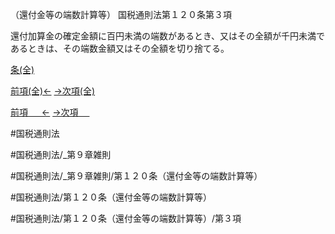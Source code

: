 （還付金等の端数計算等）
国税通則法第１２０条第３項

還付加算金の確定金額に百円未満の端数があるとき、又はその全額が千円未満であるときは、その端数金額又はその全額を切り捨てる。

[条(全)](国税通則法＿＿＿＿＿第１２０条_.md)

[前項(全)←](国税通則法＿＿＿＿＿第１２０条第２項_.md)    [→次項(全)](国税通則法＿＿＿＿＿第１２０条第４項_.md)

[前項 　 ←](国税通則法＿＿＿＿＿第１２０条第２項.md)    [→次項 　 ](国税通則法＿＿＿＿＿第１２０条第４項.md)



#国税通則法

#国税通則法/_第９章雑則

#国税通則法/_第９章雑則/第１２０条（還付金等の端数計算等）

#国税通則法/第１２０条（還付金等の端数計算等）

#国税通則法/第１２０条（還付金等の端数計算等）/第３項

